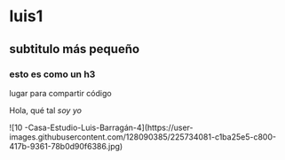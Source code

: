 # luis1
## subtitulo más pequeño
### esto es como un h3
lugar para compartir código
<p>Hola, qué tal <em>soy yo</em></p>
![10 -Casa-Estudio-Luis-Barragán-4](https://user-images.githubusercontent.com/128090385/225734081-c1ba25e5-c800-417b-9361-78b0d90f6386.jpg)
